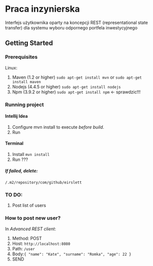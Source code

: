 # Praca inzynierska
Interfejs użytkownika oparty na koncepcji REST (representational state transfer) dla systemu wyboru odpornego portfela inwestycyjnego

## Getting Started

### Prerequisites

Linux:

1. Maven (1.2 or higher)
`sudo apt-get install mvn` or `sudo apt-get install maven`
2. Nodejs (4.4.5 or higher)
`sudo apt-get install nodejs`
3. Npm (3.9.2 or higher)
`sudo apt-get install npm` <- sprawdzic!!!

### Running project

#### Intellij Idea
1. Configure mvn install to execute *before build*.
2. Run
 
#### Terminal 
1. Install 
`mvn install`
2. Run
???

##### If failed, delete: 
`/.m2/repository/com/github/eirslett`

### TO DO:
1. Post list of users

### How to post new user?
In *Advanced REST client*:
1. Method: POST
2. Host: `http://localhost:8080`
3. Path: `/user`
4. Body:``
  {
    "name": "Kate",
    "surname": "Romka",
    "age": 22
  }
  ``
  5. SEND
